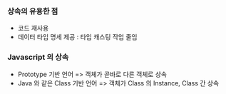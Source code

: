 ### 상속의 유용한 점

- 코드 재사용
- 데이터 타입 명세 제공 : 타입 캐스팅 작업 줄임

### Javascript 의 상속

- Prototype 기반 언어 => 객체가 곧바로 다른 객체로 상속
- Java 와 같은 Class 기반 언어 => 객체가 Class 의 Instance, Class 간 상속
